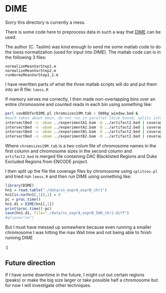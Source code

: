 # DIME

Sorry this directory is currently a mess.

There is some code here to preprocess data in such a way that [DIME](http://www.stat.osu.edu/~statgen/SOFTWARE/DIME/) can be used.

The author (C. Taslim) was kind enough to send me some matlab code to do the loess normalization (used for input into DIME).
The matlab code can is in the following 3 files:

    normalizeMeanVarStep1.m
    normalizeMeanVarStep2.m
    runNormzMeanVarStep1_2.m
    
I have rewritten parts of what the three matlab scripts will do and put them into an R file: `loess.R`

If memory serves me correctly, I then made non-overlapping bins over an entire chromosome and counted reads in each bin using something like:

```bash
perl covBEDforDIME.pl chromsizes19M.tab > 500bp_window.bed &
#each takes about 6min, do not run in parallel (disk bound, splits into multiple processes)
intersectBed -v -abam ../experimentA1.bam -b ../artifact2.bed | coverageBed -abam stdin -b 500bp_window.bed | sortBed > ./data/exprA1.cov 
intersectBed -v -abam ../experimentA2.bam -b ../artifact2.bed | coverageBed -abam stdin -b 500bp_window.bed | sortBed > ./data/exprA2.cov 
intersectBed -v -abam ../experimentB1.bam -b ../artifact2.bed | coverageBed -abam stdin -b 500bp_window.bed | sortBed > ./data/exprB1.cov
intersectBed -v -abam ../experimentB2.bam -b ../artifact2.bed | coverageBed -abam stdin -b 500bp_window.bed | sortBed > ./data/exprB2.cov
```
Where `chromsizes19M.tab` is a two colum file of chromosome names in the first column and chromosome sizes in the second column and 
`artifact2.bed` is merged file containing DAC Blacklisted Regions and Duke Excluded Regions from ENCODE project. 

I then split up the file the coverage files by chromosome using `splitcov.pl` and tried run `loess.R` and then run DIME using something like:

```R
library(DIME)
hn1 = read.table("./data/vs_exprA_exprB_chr1")
hn1[is.na(hn1[,1]),1] = 0
pc = proc.time()
hn1.d1 = DIME(hn1[,1])
print(proc.time()-pc)
save(hn1.d1, file="./data/vs_exprA_exprB_500_chr1-diff")
#q(save="no")
```

But I must have messed up somewhere because even running a smaller chromosome I was hitting the max Wall time and not being able to finish running DIME

:(

## Future direction
If I have some downtime in the future, I might cut out certain regions (peaks) or make the big size larger or take possible half a chromosome but for now I will investigate other techniques.
